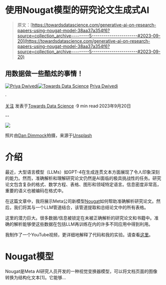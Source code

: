 # 使用Nougat模型的研究论文生成式AI

> 原文：[https://towardsdatascience.com/generative-ai-on-research-papers-using-nougat-model-38aa37a354f6?source=collection_archive---------5-----------------------#2023-09-20](https://towardsdatascience.com/generative-ai-on-research-papers-using-nougat-model-38aa37a354f6?source=collection_archive---------5-----------------------#2023-09-20)

## 用数据做一些酷炫的事情！

[](https://priya-dwivedi.medium.com/?source=post_page-----38aa37a354f6--------------------------------)[![Priya Dwivedi](../Images/73087cb699750466312cc4752e2044d4.png)](https://priya-dwivedi.medium.com/?source=post_page-----38aa37a354f6--------------------------------)[](https://towardsdatascience.com/?source=post_page-----38aa37a354f6--------------------------------)[![Towards Data Science](../Images/a6ff2676ffcc0c7aad8aaf1d79379785.png)](https://towardsdatascience.com/?source=post_page-----38aa37a354f6--------------------------------) [Priya Dwivedi](https://priya-dwivedi.medium.com/?source=post_page-----38aa37a354f6--------------------------------)

·

[关注](https://medium.com/m/signin?actionUrl=https%3A%2F%2Fmedium.com%2F_%2Fsubscribe%2Fuser%2Fb040ce924438&operation=register&redirect=https%3A%2F%2Ftowardsdatascience.com%2Fgenerative-ai-on-research-papers-using-nougat-model-38aa37a354f6&user=Priya+Dwivedi&userId=b040ce924438&source=post_page-b040ce924438----38aa37a354f6---------------------post_header-----------) 发表于[Towards Data Science](https://towardsdatascience.com/?source=post_page-----38aa37a354f6--------------------------------) ·9 min read·2023年9月20日[](https://medium.com/m/signin?actionUrl=https%3A%2F%2Fmedium.com%2F_%2Fvote%2Ftowards-data-science%2F38aa37a354f6&operation=register&redirect=https%3A%2F%2Ftowardsdatascience.com%2Fgenerative-ai-on-research-papers-using-nougat-model-38aa37a354f6&user=Priya+Dwivedi&userId=b040ce924438&source=-----38aa37a354f6---------------------clap_footer-----------)

--

[](https://medium.com/m/signin?actionUrl=https%3A%2F%2Fmedium.com%2F_%2Fbookmark%2Fp%2F38aa37a354f6&operation=register&redirect=https%3A%2F%2Ftowardsdatascience.com%2Fgenerative-ai-on-research-papers-using-nougat-model-38aa37a354f6&source=-----38aa37a354f6---------------------bookmark_footer-----------)![](../Images/286ebca3250788f30b4f28ba9521ee43.png)

照片由[Dan Dimmock](https://unsplash.com/@dandimmock?utm_source=unsplash&utm_medium=referral&utm_content=creditCopyText)拍摄，来源于[Unsplash](https://unsplash.com/photos/3mt71MKGjQ0?utm_source=unsplash&utm_medium=referral&utm_content=creditCopyText)

# 介绍

最近，大型语言模型（LLMs）如GPT-4在生成连贯文本方面展现了令人印象深刻的能力。然而，准确解析和理解研究论文仍然是AI面临的极具挑战性的任务。研究论文包含复杂的格式、数学方程、表格、图形和领域特定语言。信息密度非常高，重要的语义也被编码在格式中。

在这篇文章中，我将展示Meta公司新模型[Nougat](https://facebookresearch.github.io/nougat/)如何帮助准确解析研究论文。然后，我们将其与一个LLM管道结合，该管道提取和总结论文中的所有表格。

这里的潜力巨大。很多数据/信息被锁定在未被正确解析的研究论文和书籍中。准确的解析能够使这些数据在包括LLM再训练在内的许多不同应用中得到利用。

我制作了一个YouTube视频，更详细地解释了代码和我的实验。请查看[这里](https://youtu.be/rYxaijVlc-A)。

# Nougat模型

Nougat是Meta AI研究人员开发的一种视觉变换器模型，可以将文档页面的图像转换为结构化文本[1]。它能够…
